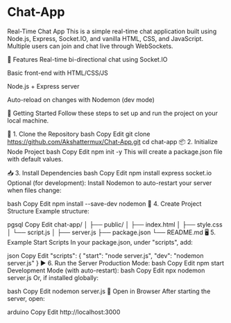 # Chat-App
Real-Time Chat App
This is a simple real-time chat application built using Node.js, Express, Socket.IO, and vanilla HTML, CSS, and JavaScript. Multiple users can join and chat live through WebSockets.

🔧 Features
Real-time bi-directional chat using Socket.IO

Basic front-end with HTML/CSS/JS

Node.js + Express server

Auto-reload on changes with Nodemon (dev mode)

🚀 Getting Started
Follow these steps to set up and run the project on your local machine.

📁 1. Clone the Repository
bash
Copy
Edit
git clone https://github.com/Akshattermux/Chat-App.git
cd chat-app
📦 2. Initialize Node Project
bash
Copy
Edit
npm init -y
This will create a package.json file with default values.

📥 3. Install Dependencies
bash
Copy
Edit
npm install express socket.io
Optional (for development):
Install Nodemon to auto-restart your server when files change:

bash
Copy
Edit
npm install --save-dev nodemon
🧪 4. Create Project Structure
Example structure:

pgsql
Copy
Edit
chat-app/
│
├── public/
│   ├── index.html
│   ├── style.css
│   └── script.js
│
├── server.js
├── package.json
└── README.md
🖥️ 5. Example Start Scripts
In your package.json, under "scripts", add:

json
Copy
Edit
"scripts": {
  "start": "node server.js",
  "dev": "nodemon server.js"
}
▶️ 6. Run the Server
Production Mode:
bash
Copy
Edit
npm start
Development Mode (with auto-restart):
bash
Copy
Edit
npx nodemon server.js
Or, if installed globally:

bash
Copy
Edit
nodemon server.js
🔗 Open in Browser
After starting the server, open:

arduino
Copy
Edit
http://localhost:3000

